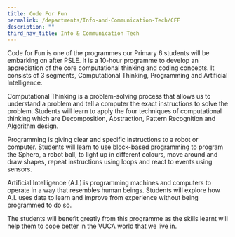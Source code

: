 ```yaml
---
title: Code For Fun
permalink: /departments/Info-and-Communication-Tech/CFF
description: ""
third_nav_title: Info & Communication Tech
---
```

Code for Fun is one of the programmes our Primary 6 students will be embarking on after PSLE. It is a 10-hour programme to develop an appreciation of the core computational thinking and coding concepts. It consists of 3 segments, Computational Thinking, Programming and Artificial Intelligence.

Computational Thinking is a problem-solving process that allows us to understand a problem and tell a computer the exact instructions to solve the problem. Students will learn to apply the four techniques of computational thinking which are Decomposition, Abstraction, Pattern Recognition and Algorithm design.

Programming is giving clear and specific instructions to a robot or computer. Students will learn to use block-based programming to program the Sphero, a robot ball, to light up in different colours, move around and draw shapes, repeat instructions using loops and react to events using sensors.

Artificial Intelligence (A.I.) is programming machines and computers to operate in a way that resembles human beings. Students will explore how A.I. uses data to learn and improve from experience without being programmed to do so.

The students will benefit greatly from this programme as the skills learnt will help them to cope better in the VUCA world that we live in.